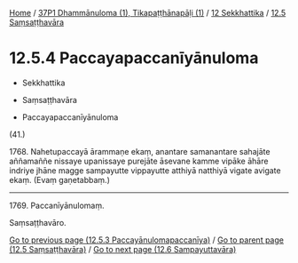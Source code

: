 
[Home](/) / [37P1 Dhammānuloma (1), Tikapaṭṭhānapāḷi (1)](../../../37P1.md) / [12 Sekkhattika](../../12.md) / [12.5 Saṃsaṭṭhavāra](../12.5.md)

# 12.5.4 Paccayapaccanīyānuloma

* Sekkhattika

* Saṃsaṭṭhavāra

* Paccayapaccanīyānuloma

(41.)

1768\. Nahetupaccayā ārammaṇe ekaṃ, anantare samanantare sahajāte aññamaññe nissaye upanissaye purejāte āsevane kamme vipāke āhāre indriye jhāne magge sampayutte vippayutte atthiyā natthiyā vigate avigate ekaṃ. (Evaṃ gaṇetabbaṃ.)

---

1769\. Paccanīyānulomaṃ.

  
Saṃsaṭṭhavāro.



[Go to previous page (12.5.3 Paccayānulomapaccanīya)](12.5.3.md) / [Go to parent page (12.5 Saṃsaṭṭhavāra)](../12.5.md) / [Go to next page (12.6 Sampayuttavāra)](../12.6.md)


